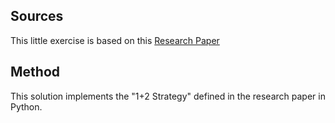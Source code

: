 ## Sources

This little exercise is based on this [Research Paper](https://arxiv.org/pdf/2211.07270.pdf)

## Method

This solution implements the "1+2 Strategy" defined in the research paper in Python. 
